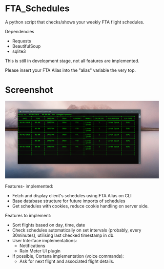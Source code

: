# FTA_Schedules
A python script that checks/shows your weekly FTA flight schedules. 

Dependencies
- Requests
- BeautifulSoup
- sqlite3


This is still in development stage, not all features are implemented.

Please insert your FTA Alias into the "alias" variable the very top. 

# Screenshot
![Screenshot1 tag](https://github.com/KHZ-INTL/FTA_Schedules/blob/master/flyfta.PNG)

Features- implemented:
 - Fetch and display client's schedules using FTA Alias on CLI
 - Base database structure for future imports of schedules
 - Get schedules with cookies, reduce cookie handling on server side.

Features to implement:
 - Sort flights based on day, time, date
 - Check schedules automatically on set intervals (probably, every 30minutes), utilising last checked timestamp in db.
 - User Interface implementations: 
   - Notifications
   - Rain Meter UI plugin
 - If possible, Cortana implementation (voice commands):
    - Ask for next flight and associated flight details.
 
